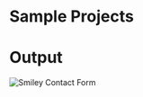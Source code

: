 # Sample Projects

# Output

![Smiley Contact Form](https://user-images.githubusercontent.com/95139860/189738523-ce478a72-8d49-439a-83a0-ac0209b5ebc9.png)
